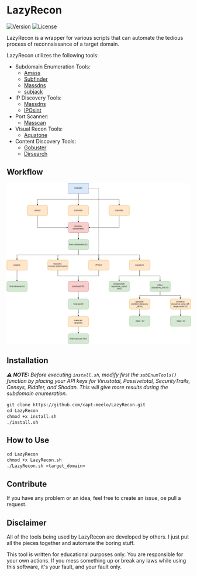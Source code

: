 # LazyRecon
[![Version](https://img.shields.io/badge/Version-v1.0-green.svg)]()
[![License](https://img.shields.io/badge/License-MIT-red.svg)](https://github.com/capt-meelo/LazyRecon/blob/master/LICENSE)

LazyRecon is a wrapper for various scripts that can automate the tedious process of reconnaissance of a target domain. 

LazyRecon utilizes the following tools:
- Subdomain Enumeration Tools:
  - [Amass](https://github.com/OWASP/Amass)
  - [Subfinder](https://github.com/subfinder/subfinder)
  - [Massdns](https://github.com/blechschmidt/massdns)
  - [subjack](https://github.com/haccer/subjack)
- IP Discovery Tools:
  - [Massdns](https://github.com/blechschmidt/massdns)
  - [IPOsint](https://github.com/j3ssie/IPOsint)
- Port Scanner:
  - [Masscan](https://github.com/robertdavidgraham/masscan)
- Visual Recon Tools:
  - [Aquatone](https://github.com/michenriksen/aquatone)
- Content Discovery Tools:
  - [Gobuster](https://github.com/OJ/gobuster)
  - [Dirsearch](https://github.com/maurosoria/dirsearch)

## Workflow
![Flow](LazyRecon.png)


## Installation
_**:warning: NOTE:** Before executing `install.sh`, modify first the `subEnumTools()` function by placing your API keys for Virustotal, Passivetotal, SecurityTrails, Censys, Riddler, and Shodan. This will give more results during the subdomain enumeration._
```
git clone https://github.com/capt-meelo/LazyRecon.git
cd LazyRecon
chmod +x install.sh
./install.sh
```

## How to Use
```
cd LazyRecon
chmod +x LazyRecon.sh
./LazyRecon.sh <target_domain>
```

## Contribute

If you have any problem or an idea, feel free to create an issue, oe pull a request.


## Disclaimer
All of the tools being used by LazyRecon are developed by others. I just put all the pieces together and automate the boring stuff.

This tool is written for educational purposes only. You are responsible for your own actions. If you mess something up or break any laws while using this software, it's your fault, and your fault only.
